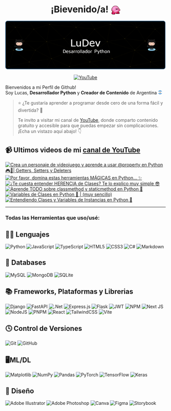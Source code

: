 <h1 align="center">¡Bievenido/a! <img src="./assets/kirby.gif" width="30" style="vertical-align: bottom;"/></h1>



<p align="center">
    <img src="./assets/banner.png">
</p>


<p align="center">
    <a href="https://www.youtube.com/@codewithludev" target="_blank">
        <img alt="YouTube" src="https://img.shields.io/badge/YouTube-%23FF0000.svg?style=for-the-badge&logo=YouTube&logoColor=white"/>
    </a>
</p>


Bienvenidos a mi Perfíl de Github! <br>
Soy Lucas, <b>Desarrollador Python</b> y <b>Creador de Contenido</b> de Argentina <img src="./assets/arg.png" width="13"/>



> ⭐ ¿Te gustaría aprender a programar desde cero de una forma fácil y divertida? 🚀
>
> Te invito a visitar mi canal de [YouTube](https://www.youtube.com/@codewithludev), donde comparto contenido gratuito y accesible para que puedas empezar sin complicaciones. ¡Echa un vistazo aquí abajo! 👇



## 📹 Ultimos videos de mi [canal de YouTube](https://www.youtube.com/@codewithludev)
<!-- BEGIN YOUTUBE-CARDS -->
[![Crea un personaje de videojuego y aprende a usar @property en Python 🎮🐍| Getters, Setters y Deleters](https://ytcards.demolab.com/?id=EdkZbw8RUyM&title=Crea+un+personaje+de+videojuego+y+aprende+a+usar+%40property+en+Python+%F0%9F%8E%AE%F0%9F%90%8D%7C+Getters%2C+Setters+y+Deleters&lang=en&timestamp=1736193607&background_color=%230d1117&title_color=%23ffffff&stats_color=%23dedede&max_title_lines=1&width=250&border_radius=5 "Crea un personaje de videojuego y aprende a usar @property en Python 🎮🐍| Getters, Setters y Deleters")](https://www.youtube.com/watch?v=EdkZbw8RUyM)
[![Por favor, domina estas herramientas MÁGICAS en Python... ✨](https://ytcards.demolab.com/?id=K1jj_X5Nz8g&title=Por+favor%2C+domina+estas+herramientas+M%C3%81GICAS+en+Python...+%E2%9C%A8&lang=en&timestamp=1735588815&background_color=%230d1117&title_color=%23ffffff&stats_color=%23dedede&max_title_lines=1&width=250&border_radius=5 "Por favor, domina estas herramientas MÁGICAS en Python... ✨")](https://www.youtube.com/watch?v=K1jj_X5Nz8g)
[![¿Te cuesta entender HERENCIA de Clases? Te lo explico muy simple 😎](https://ytcards.demolab.com/?id=a3A0cS2s_9s&title=%C2%BFTe+cuesta+entender+HERENCIA+de+Clases%3F+Te+lo+explico+muy+simple+%F0%9F%98%8E&lang=en&timestamp=1734984001&background_color=%230d1117&title_color=%23ffffff&stats_color=%23dedede&max_title_lines=1&width=250&border_radius=5 "¿Te cuesta entender HERENCIA de Clases? Te lo explico muy simple 😎")](https://www.youtube.com/watch?v=a3A0cS2s_9s)
[![Aprende TODO sobre classmethod y staticmethod en Python 🐍](https://ytcards.demolab.com/?id=UIj15fcljws&title=Aprende+TODO+sobre+classmethod+y+staticmethod+en+Python+%F0%9F%90%8D&lang=en&timestamp=1734379219&background_color=%230d1117&title_color=%23ffffff&stats_color=%23dedede&max_title_lines=1&width=250&border_radius=5 "Aprende TODO sobre classmethod y staticmethod en Python 🐍")](https://www.youtube.com/watch?v=UIj15fcljws)
[![Variables de Clases en Python 🐍 | (muy sencillo)](https://ytcards.demolab.com/?id=jp5ql8HRg7A&title=Variables+de+Clases+en+Python+%F0%9F%90%8D+%7C+%28muy+sencillo%29&lang=en&timestamp=1733774419&background_color=%230d1117&title_color=%23ffffff&stats_color=%23dedede&max_title_lines=1&width=250&border_radius=5 "Variables de Clases en Python 🐍 | (muy sencillo)")](https://www.youtube.com/watch?v=jp5ql8HRg7A)
[![Entendiendo Clases y Variables de Instancias en Python 🐍](https://ytcards.demolab.com/?id=g6hSQx80pm8&title=Entendiendo+Clases+y+Variables+de+Instancias+en+Python+%F0%9F%90%8D&lang=en&timestamp=1733169618&background_color=%230d1117&title_color=%23ffffff&stats_color=%23dedede&max_title_lines=1&width=250&border_radius=5 "Entendiendo Clases y Variables de Instancias en Python 🐍")](https://www.youtube.com/watch?v=g6hSQx80pm8)
<!-- END YOUTUBE-CARDS -->

___
### Todas las Herramientas que uso/usé:

🧑‍💻 Lenguajes 
---
![Python](https://img.shields.io/badge/python-3670A0?style=for-the-badge&logo=python&logoColor=ffdd54)
![JavaScript](https://img.shields.io/badge/javascript-%23323330.svg?style=for-the-badge&logo=javascript&logoColor=%23F7DF1E)
![TypeScript](https://img.shields.io/badge/typescript-%23007ACC.svg?style=for-the-badge&logo=typescript&logoColor=white)
![HTML5](https://img.shields.io/badge/html5-%23E34F26.svg?style=for-the-badge&logo=html5&logoColor=white)
![CSS3](https://img.shields.io/badge/css3-%231572B6.svg?style=for-the-badge&logo=css3&logoColor=white)
![C#](https://img.shields.io/badge/c%23-%23239120.svg?style=for-the-badge&logo=csharp&logoColor=white)
![Markdown](https://img.shields.io/badge/markdown-%23000000.svg?style=for-the-badge&logo=markdown&logoColor=white)

💾 Databases
---
![MySQL](https://img.shields.io/badge/mysql-4479A1.svg?style=for-the-badge&logo=mysql&logoColor=white)
![MongoDB](https://img.shields.io/badge/MongoDB-%234ea94b.svg?style=for-the-badge&logo=mongodb&logoColor=white)
![SQLite](https://img.shields.io/badge/sqlite-%2307405e.svg?style=for-the-badge&logo=sqlite&logoColor=white)


📚 Frameworks, Plataformas y Librerias
---

![Django](https://img.shields.io/badge/django-%23092E20.svg?style=for-the-badge&logo=django&logoColor=white)
![FastAPI](https://img.shields.io/badge/FastAPI-005571?style=for-the-badge&logo=fastapi)
![.Net](https://img.shields.io/badge/.NET-5C2D91?style=for-the-badge&logo=.net&logoColor=white)
![Express.js](https://img.shields.io/badge/express.js-%23404d59.svg?style=for-the-badge&logo=express&logoColor=%2361DAFB)
![Flask](https://img.shields.io/badge/flask-%23000.svg?style=for-the-badge&logo=flask&logoColor=white)
![JWT](https://img.shields.io/badge/JWT-black?style=for-the-badge&logo=JSON%20web%20tokens)
![NPM](https://img.shields.io/badge/NPM-%23CB3837.svg?style=for-the-badge&logo=npm&logoColor=white)
![Next JS](https://img.shields.io/badge/Next-black?style=for-the-badge&logo=next.js&logoColor=white)
![NodeJS](https://img.shields.io/badge/node.js-6DA55F?style=for-the-badge&logo=node.js&logoColor=white)
![PNPM](https://img.shields.io/badge/pnpm-%234a4a4a.svg?style=for-the-badge&logo=pnpm&logoColor=f69220)
![React](https://img.shields.io/badge/react-%2320232a.svg?style=for-the-badge&logo=react&logoColor=%2361DAFB)
![TailwindCSS](https://img.shields.io/badge/tailwindcss-%2338B2AC.svg?style=for-the-badge&logo=tailwind-css&logoColor=white)
![Vite](https://img.shields.io/badge/vite-%23646CFF.svg?style=for-the-badge&logo=vite&logoColor=white)


🕓 Control de Versiones
---
![Git](https://img.shields.io/badge/git-%23F05033.svg?style=for-the-badge&logo=git&logoColor=white)
![GitHub](https://img.shields.io/badge/github-%23121011.svg?style=for-the-badge&logo=github&logoColor=white)


🖥️ML/DL
---
![Matplotlib](https://img.shields.io/badge/Matplotlib-%23ffffff.svg?style=for-the-badge&logo=Matplotlib&logoColor=black)
![NumPy](https://img.shields.io/badge/numpy-%23013243.svg?style=for-the-badge&logo=numpy&logoColor=white)
![Pandas](https://img.shields.io/badge/pandas-%23150458.svg?style=for-the-badge&logo=pandas&logoColor=white)
![PyTorch](https://img.shields.io/badge/PyTorch-%23EE4C2C.svg?style=for-the-badge&logo=PyTorch&logoColor=white)
![TensorFlow](https://img.shields.io/badge/TensorFlow-%23FF6F00.svg?style=for-the-badge&logo=TensorFlow&logoColor=white)
![Keras](https://img.shields.io/badge/Keras-%23D00000.svg?style=for-the-badge&logo=Keras&logoColor=white)

🎨 Diseño
---
![Adobe Illustrator](https://img.shields.io/badge/adobe%20illustrator-%23FF9A00.svg?style=for-the-badge&logo=adobe%20illustrator&logoColor=white)
![Adobe Photoshop](https://img.shields.io/badge/adobe%20photoshop-%2331A8FF.svg?style=for-the-badge&logo=adobe%20photoshop&logoColor=white)
![Canva](https://img.shields.io/badge/Canva-%2300C4CC.svg?style=for-the-badge&logo=Canva&logoColor=white)
![Figma](https://img.shields.io/badge/figma-%23F24E1E.svg?style=for-the-badge&logo=figma&logoColor=white)
![Storybook](https://img.shields.io/badge/-Storybook-FF4785?style=for-the-badge&logo=storybook&logoColor=white)

